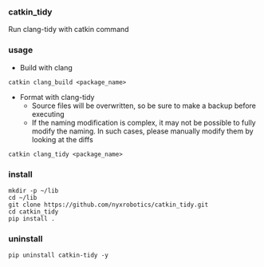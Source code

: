 ### catkin_tidy

Run clang-tidy with catkin command

### usage

- Build with clang

```
catkin clang_build <package_name>
```

- Format with clang-tidy
  - Source files will be overwritten, so be sure to make a backup before executing
  - If the naming modification is complex, it may not be possible to fully modify the naming. In such cases, please manually modify them by looking at the diffs

```
catkin clang_tidy <package_name>
```

### install

```
mkdir -p ~/lib
cd ~/lib
git clone https://github.com/nyxrobotics/catkin_tidy.git
cd catkin_tidy
pip install .
```

### uninstall

```
pip uninstall catkin-tidy -y
```
